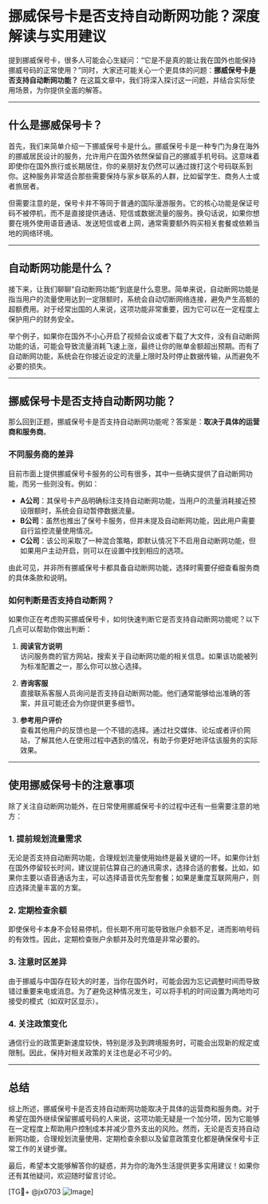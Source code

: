 # 挪威保号卡是否支持自动断网功能？深度解读与实用建议

提到挪威保号卡，很多人可能会心生疑问：“它是不是真的能让我在国外也能保持挪威号码的正常使用？”同时，大家还可能关心一个更具体的问题：**挪威保号卡是否支持自动断网功能？** 在这篇文章中，我们将深入探讨这一问题，并结合实际使用场景，为你提供全面的解答。

---

## 什么是挪威保号卡？

首先，我们来简单介绍一下挪威保号卡是什么。挪威保号卡是一种专门为身在海外的挪威居民设计的服务，允许用户在国外依然保留自己的挪威手机号码。这意味着即使你在国外旅行或长期居住，你的亲朋好友仍然可以通过拨打这个号码联系到你。这种服务非常适合那些需要保持与家乡联系的人群，比如留学生、商务人士或者旅居者。

但需要注意的是，保号卡并不等同于普通的国际漫游服务。它的核心功能是保证号码不被停机，而不是直接提供通话、短信或数据流量的服务。换句话说，如果你想要在境外使用语音通话、发送短信或者上网，通常需要额外购买相关套餐或依赖当地的网络环境。

---

## 自动断网功能是什么？

接下来，让我们聊聊“自动断网功能”到底是什么意思。简单来说，自动断网功能是指当用户的流量使用达到一定限额时，系统会自动切断网络连接，避免产生高额的超额费用。对于经常出国的人来说，这项功能非常重要，因为它可以在一定程度上保护用户的财务安全。

举个例子，如果你在国外不小心开启了视频会议或者下载了大文件，没有自动断网功能的话，可能会导致流量消耗飞速上涨，最终让你的账单金额超出预期。而有了自动断网功能，系统会在你接近设定的流量上限时及时停止数据传输，从而避免不必要的损失。

---

## 挪威保号卡是否支持自动断网功能？

那么回到正题，挪威保号卡是否支持自动断网功能呢？答案是：**取决于具体的运营商和服务商**。

### 不同服务商的差异

目前市面上提供挪威保号卡服务的公司有很多，其中一些确实提供了自动断网功能，而另一些则没有。例如：

- **A公司**：其保号卡产品明确标注支持自动断网功能，当用户的流量消耗接近预设限额时，系统会自动暂停数据流量。
- **B公司**：虽然也推出了保号卡服务，但并未提及自动断网功能，因此用户需要自行监控流量使用情况。
- **C公司**：该公司采取了一种混合策略，即默认情况下不启用自动断网功能，但如果用户主动开启，则可以在设置中找到相应的选项。

由此可见，并非所有挪威保号卡都具备自动断网功能，选择时需要仔细查看服务商的具体条款和说明。

### 如何判断是否支持自动断网？

如果你正在考虑购买挪威保号卡，如何快速判断它是否支持自动断网功能呢？以下几点可以帮助你做出判断：

1. **阅读官方说明**  
   访问服务商的官方网站，搜索关于自动断网功能的相关信息。如果该功能被列为标准配置之一，那么你可以放心选择。

2. **咨询客服**  
   直接联系客服人员询问是否支持自动断网功能。他们通常能够给出准确的答案，并且可能还会为你提供更多细节。

3. **参考用户评价**  
   查看其他用户的反馈也是一个不错的选择。通过社交媒体、论坛或者评价网站，了解其他人在使用过程中遇到的情况，有助于你更好地评估该服务的实际效果。

---

## 使用挪威保号卡的注意事项

除了关注自动断网功能外，在日常使用挪威保号卡的过程中还有一些需要注意的地方：

### 1. 提前规划流量需求
无论是否支持自动断网功能，合理规划流量使用始终是最关键的一环。如果你计划在国外停留较长时间，建议提前估算自己的通讯需求，选择合适的套餐。比如，如果你主要以语音通话为主，可以选择语音优先型套餐；如果是重度互联网用户，则应选择流量丰富的方案。

### 2. 定期检查余额
即使保号卡本身不会轻易停机，但长期不用可能导致账户余额不足，进而影响号码的有效性。因此，定期检查账户余额并及时充值是非常必要的。

### 3. 注意时区差异
由于挪威与中国存在较大的时差，当你在国外时，可能会因为忘记调整时间而导致错过重要来电或消息。为了避免这种情况发生，可以将手机的时间设置为两地均可接受的模式（如双时区显示）。

### 4. 关注政策变化
通信行业的政策更新速度较快，特别是涉及到跨境服务时，可能会出现新的规定或限制。因此，保持对相关政策的关注也是必不可少的。

---

## 总结

综上所述，挪威保号卡是否支持自动断网功能取决于具体的运营商和服务商。对于希望在国外继续保留挪威号码的人来说，这项功能无疑是一个加分项，因为它能够在一定程度上帮助用户控制成本并减少意外支出的风险。然而，无论是否支持自动断网功能，合理规划流量使用、定期检查余额以及留意政策变化都是确保保号卡正常工作的关键步骤。

最后，希望本文能够解答你的疑惑，并为你的海外生活提供更多实用建议！如果你还有其他疑问，欢迎随时留言讨论。

[TG💪+ @jx0703 ![Image](https://github.com/user-attachments/assets/dbca1d08-cadb-493c-b0ec-ad6f7a83f270)]